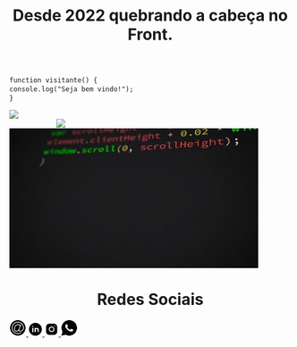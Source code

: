 <header>
  <h1 align="center"> Desde 2022 quebrando a cabeça no Front. </h1>
</header>  


  ```
function visitante() {
  console.log("Seja bem vindo!");
}
```


<div>
  
  <img align="left" width="350em" height="auto" src="https://github-readme-stats.vercel.app/api?username=theRamosDev&show_icons=true&theme=chartreuse-dark&include_all_commits=true&count_private=true"/>
  <img align="right" width="420em" height="auto" src="https://github-readme-stats.vercel.app/api/top-langs/?username=theRamosDev&layout=compact&langs_count=16&theme=chartreuse-dark"/>
</div>




  <br>  
  <img align="center" height="250" alt="coding-time" src="giphy.webp">
  <h1 align="center">Redes Sociais</h1>
    <a href = "mailto: vagnerramosofic@gmail.com">
      <img width="30" src="icons8-sinal-de-e-mail-100.png">
    </a>
    <a href = "#">
      <img width="25" src="icons8-linkedin-circundado-100.png">
    </a>
    <a href = "#">
      <img width="25" src="icons8-instagram-90.png">
    </a>
    <a href = "https://wa.me/5555984250248?text=Olá!%20Eu%20venho%20do%20seu%20Github.">
      <img width="30" src="icons8-whatsapp-100.png">
    </a>
</div>
  
